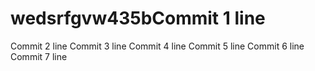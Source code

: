 # wedsrfgvw435bCommit 1 line
Commit 2 line
Commit 3 line
Commit 4 line
Commit 5 line
Commit 6 line
Commit 7 line
